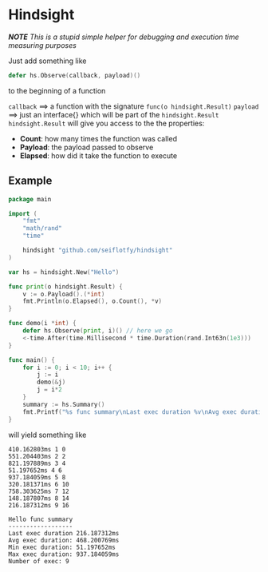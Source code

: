 # Hindsight

***NOTE** This is a stupid simple helper for debugging and execution time measuring purposes*

Just add something like

```go
defer hs.Observe(callback, payload)()
``` 

to the beginning of a function

```callback``` ==> a function with the signature ```func(o hindsight.Result)```
```payload``` ==> just an interface{} which will be part of the ```hindsight.Result```
```hindsight.Result``` will give you access to the the properties:
* **Count**: how many times the function was called
* **Payload**: the payload passed to observe
* **Elapsed**: how did it take the function to execute

## Example
```go
package main

import (
	"fmt"
	"math/rand"
	"time"

	hindsight "github.com/seiflotfy/hindsight"
)

var hs = hindsight.New("Hello")

func print(o hindsight.Result) {
	v := o.Payload().(*int)
	fmt.Println(o.Elapsed(), o.Count(), *v)
}

func demo(i *int) {
	defer hs.Observe(print, i)() // here we go
	<-time.After(time.Millisecond * time.Duration(rand.Int63n(1e3)))
}

func main() {
	for i := 0; i < 10; i++ {
		j := i
		demo(&j)
		j = i*2
	}
	summary := hs.Summary()
	fmt.Printf("%s func summary\nLast exec duration %v\nAvg exec duration: %v\nMin exec duration: %v\nMax exec duration: %v\nNumber of exec: %v\n", summary.Namespace(), summary.Last(), summary.Average(), summary.Min(), summary.Max(), summary.Count())
}
```

will yield something like 

```
410.162803ms 1 0
551.204403ms 2 2
821.197889ms 3 4
51.197652ms 4 6
937.184059ms 5 8
320.181371ms 6 10
758.303625ms 7 12
148.187807ms 8 14
216.187312ms 9 16

Hello func summary
------------------
Last exec duration 216.187312ms
Avg exec duration: 468.200769ms
Min exec duration: 51.197652ms
Max exec duration: 937.184059ms
Number of exec: 9
```
